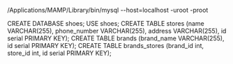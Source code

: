 
/Applications/MAMP/Library/bin/mysql --host=localhost -uroot -proot

CREATE DATABASE shoes;
USE shoes;
CREATE TABLE stores (name VARCHAR(255), phone_number VARCHAR(255), address VARCHAR(255), id serial PRIMARY KEY);
CREATE TABLE brands (brand_name VARCHAR(255), id serial PRIMARY KEY);
CREATE TABLE brands_stores (brand_id int, store_id int, id serial PRIMARY KEY);
